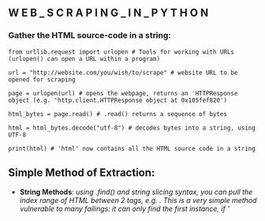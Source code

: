## W E B _ S C R A P I N G _ I N _ P Y T H O N

### Gather the HTML source-code in a string:
```
from urllib.request import urlopen # Tools for working with URLs (urlopen() can open a URL within a program)

url = "http://website.com/you/wish/to/scrape" # website URL to be opened for scraping

page = urlopen(url) # opens the webpage, returns an 'HTTPResponse object (e.g. 'http.client.HTTPResponse object at 0x105fef820')

html_bytes = page.read() # .read() returns a sequence of bytes

html = html_bytes.decode("utf-8") # decodes bytes into a string, using UTF-8

print(html) # 'html' now contains all the HTML source code in a string
```


## Simple Method of Extraction:
- **String Methods**: *using .find() and string slicing syntax, you can pull the index range of HTML between 2 tags, e.g. <title>...</title>. This is a very simple method vulnerable to many failings: it can only find the first instance, if '<title>' is actually '<title id="hdg">' it won't find it, &c.*
  - ```.find()```: *searches a string for the first instance of the string-pattern*
```
# <title>Poseidon</title>
title_index = html.find("<title>") # get the index of the '<' in '<title>'
start_index = title_index + len("<title>") # get the index of the first letter of the actual title, "'P'oseidon"
end_index = html.find("</title>") # repeat for close tag
title = html[start_index:end_index]
print(title) # "Poseidon"
```
   

### Regular Expressions – Extracting Data between HTML tags:


### REGEX Special Characters, Functions & Syntax
```*```: *0+ occurrences of whatever preceded*
```.```: *1+ occurrences of whatever preceded*

### REGEX Functions:
  - ```import re```: *Regex module must be imported to use*
- ```re.findall(pattern, string,)```: *find and and all matches of the pattern in a string, returning a list of all matches/*
  - ```re.findall("ab*c", "abcac")``` => ['abc', 'ac']











